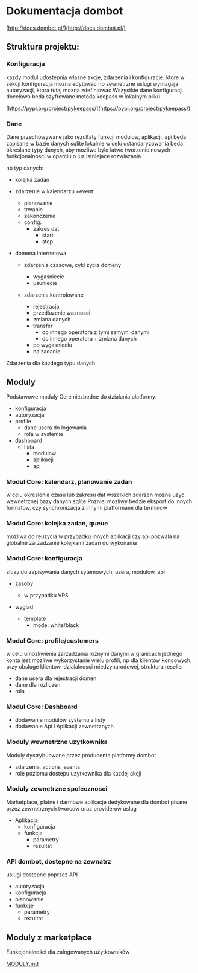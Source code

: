 # Dokumentacja dombot
[http://docs.dombot.pl/](http://docs.dombot.pl/)

## Struktura projektu:

### Konfiguracja
kazdy modul udostepnia wlasne akcje, zdarzenia i konfiguracje,
ktore w sekcji konfiguracja mozna edytowac
np zewnetrzne uslugi wymagaja autoryzacji, ktora tutaj mozna zdefiniowac
Wszystkie dane konfiguracji docelowo beda szyfrowane metoda keepass w lokalnym pliku

[https://pypi.org/project/pykeepass/](https://pypi.org/project/pykeepass/)

### Dane 
Dane przechowywane jako rezultaty funkcji modulow, aplikacji, api beda zapisane w bazie danych sqlite lokalnie
w celu ustandaryzowania beda okreslane typy danych, aby mozliwe bylo latwe tworzenie nowych funkcjonalnosci w oparciu
o juz istniejace rozwiazania

np typ danych:
  + kolejka zadan
  + zdarzenie w kalendarzu
    +event:
      + planowanie
      + trwanie
      + zakonczenie
    + config:
      + zakres dat
        + start
        + stop

  + domena internetowa
  
    + zdarzenia czasowe, cykl zycia domeny
      + wygasniecie
      + usuniecie
      
    + zdarzenia kontrolowane
      + rejestracja
      + przedluzenie waznosci
      + zmiana danych
      + transfer 
        + do innego operatora z tymi samymi danymi
        + do innego operatora + zmiana danych
      + po wygasnieciu
      + na zadanie
  
Zdarzenia dla kazdego typu danych

## Moduly
Podstawowe moduly Core niezbedne do dzialania platformy:

  + konfiguracja
  + autoryzacja
  + profile
    + dane usera do logowania
    + rola w systemie
  + dashboard
    + lista 
      + modulow
      + aplikacji
      + api
     
### Modul Core: kalendarz, planowanie zadan
w celu okreslenia czasu lub zakresu dat wszelkich zdarzen mozna uzyc wewnetrznej bazy danych sqlite
Pozniej mozliwy bedzie eksport do innych formatow, czy synchronizacja z innymi platformami dla terminow

### Modul Core: kolejka zadan, queue
mozliwa do reuzycia w przypadku innych aplikacji czy api
pozwala na globalne zarzadzanie kolejkami zadan do wykonania

### Modul Core: konfiguracja
sluzy do zapisywania danych sytemowych, usera, modulow, api
+ zasoby
  + w przypadku VPS
  
+ wyglad 
  + template
    + mode: white/black

### Modul Core: profile/customers
w celu umozliwienia zarzadzania roznymi danymi w granicach jednego konta
jest mozliwe wykorzystanie wielu profili, np dla klientow koncowych, przy obsluge klientow, dzialalnosci miedzynarodowej,
struktura reseller
+ dane usera dla rejestracji domen
+ dane dla rozliczen 
+ rola

### Modul Core: Dashboard
+ dodawanie modulow systemu z listy
+ dodawanie Api i Aplikacji zewnetrznych

### Moduly wewnetrzne uzytkownika
Moduly dystrybuowane przez producenta platformy dombot

+ zdarzenia, actions, events
+ role poziomu dostepu uzytkownika dla kazdej akcji
  
### Moduly zewnetrzne spolecznosci
Marketplace, platne i darmowe aplikacje dedykowane dla dombot pisane przez zewnetrznych tworcow oraz providerow uslug

  + Aplikacja
    + konfiguracja
    + funkcje
      + parametry
      + rezultat
      
### API dombot, dostepne na zewnatrz      
uslugi dostepne poprzez API

  + autoryzacja
  + konfiguracja
  + planowanie
  + funkcje
    + parametry
    + rezultat


## Moduly z marketplace
Funkcjonalności dla zalogowanych użytkowników

[MODULY.md](MODULY.md)

